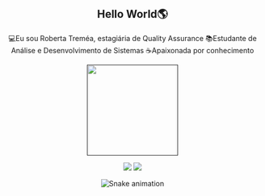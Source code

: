 ## <div align="center">Hello World🌎 </div>
<div align="center">
💻Eu sou Roberta Treméa, estagiária de Quality Assurance
📚Estudante de Análise e Desenvolvimento de Sistemas
☕Apaixonada por conhecimento
  <p>
</div>
<div align="center">
  <a href="">
  <img height="180em" src="https://github-readme-stats.vercel.app/api?username=beta-tr&show_icons=true&theme=dracula&include_all_commits=true&count_private=true"/>
  <p>
</div>  

 
<div align="center">
  <a href="www.linkedin.com/in/roberta-tremea" target="_blank"><img src="https://img.shields.io/badge/-LinkedIn-%230077B5?style=for-the-badge&logo=linkedin&logoColor=white" target="_blank"></a> 
  <a href = "mailto:roberta.tremea@gmail.com"><img src="https://img.shields.io/badge/-Gmail-%23333?style=for-the-badge&logo=gmail&logoColor=white" target="_blank"></a>

 ![Snake animation](https://github.com/beta-tr/beta-tr)
 
</div>
